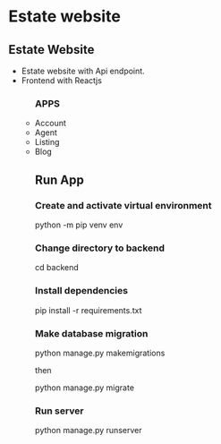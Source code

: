 # Estate website

<h2> Estate Website </h2>
<ul>
<li>Estate website with Api endpoint.</li>
<li>Frontend with Reactjs</li>
<ul>


<h3>APPS</h3>
    <li>Account</li>
    <li>Agent</li>
    <li>Listing</li>
    <li>Blog</li>


<h2> Run App</h2>

<h3> Create and activate virtual environment</h3>
  <p>python -m pip venv env </p>

<h3> Change directory to backend</h3>
 <p>cd backend </p>

 <h3> Install dependencies </h3>
 <p> pip install -r requirements.txt<p>

<h3> Make database migration</h3>
<p> python manage.py makemigrations</p>
<p> then </p>
<p> python manage.py migrate</p>

<h3> Run server </h3>
<p> python manage.py runserver</p>
 
 
